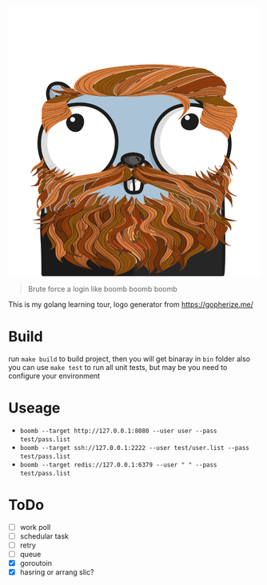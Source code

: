 
<p align="center">
  <img src="./boomb.png" />
</p>


> Brute force a login like boomb boomb boomb


This is my golang learning tour, logo generator from https://gopherize.me/

# Build

run `make build` to build project, then you will get binaray in `bin` folder
also you can use `make test` to run all unit tests, but may be you
need to configure your environment


# Useage

* `boomb --target http://127.0.0.1:8080 --user user --pass test/pass.list`
* `boomb --target ssh://127.0.0.1:2222 --user test/user.list --pass test/pass.list`
* `boomb --target redis://127.0.0.1:6379 --user " " --pass test/pass.list`

# ToDo

* [ ] work poll
* [ ] schedular task
* [ ] retry 
* [ ] queue
* [x] goroutoin
* [x] hasring or arrang slic?
